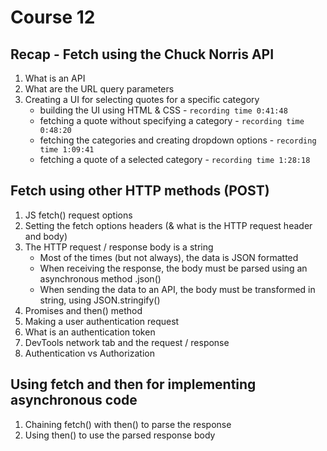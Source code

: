 # Course 12

## Recap - Fetch using the Chuck Norris API
1. What is an API
2. What are the URL query parameters 
3. Creating a UI for selecting quotes for a specific category
    - building the UI using HTML & CSS - `recording time 0:41:48`
    - fetching a quote without specifying a category - `recording time 0:48:20`
    - fetching the categories and creating dropdown options - `recording time 1:09:41`
    - fetching a quote of a selected category - `recording time 1:28:18`

## Fetch using other HTTP methods (POST)
1. JS fetch() request options
2. Setting the fetch options headers (& what is the HTTP request header and body)
3. The HTTP request / response body is a string 
    - Most of the times (but not always), the data is JSON formatted
    - When receiving the response, the body must be parsed using an asynchronous method .json() 
    - When sending the data to an API, the body must be transformed in string, using JSON.stringify()
4. Promises and then() method
5. Making a user authentication request 
6. What is an authentication token
7. DevTools network tab and the request / response
8. Authentication vs Authorization

## Using fetch and then for implementing asynchronous code
1. Chaining fetch() with then() to parse the response 
2. Using then() to use the parsed response body
